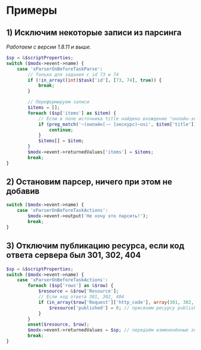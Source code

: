 # Примеры

## 1) Исключим некоторые записи из парсинга

_Работаем с версии 1.8.11 и выше._

```php
$sp = &$scriptProperties;
switch ($modx->event->name) {
    case 'xParserOnBeforeTaskParse':
        // Только для задания с id 73 и 74
        if (!in_array((int)$task['id'], [73, 74], true)) {
            break;
        }

        // Переформируем записи
        $items = [];
        foreach ($sp['items'] as $item) {
            // Если в поле источника title найдено вхождение "онлайн-экскурс" то исключить статью из парсинга
            if (preg_match('~(онлайн[-– ]экскурс)~usi', $item['title'])) {
                continue;
            }
            $items[] = $item;
        }
        $modx->event->returnedValues['items'] = $items;
        break;
}
```
## 2) Остановим парсер, ничего при этом не добавив

```php
switch ($modx->event->name) {
    case 'xParserOnBeforeTaskActions':
        $modx->event->output('Не хочу это парсить!');
        break;
}
```

## 3) Отключим публикацию ресурса, если код ответа сервера был 301, 302, 404

```php
$sp = &$scriptProperties;
switch ($modx->event->name) {
    case 'xParserOnBeforeTaskActions':
        foreach ($sp['rows'] as &$row) {
            $resource = &$row['Resource'];
            // Если код ответа 301, 302, 404
            if (in_array($row['Request']['http_code'], array(301, 302, 404))) {
                $resource['published'] = 0; // присвоим ресурсу published = 0
            }
        }
        unset($resource, $row);
        $modx->event->returnedValues = $sp; // передаём измененённые значения обратно
        break;
}
```
